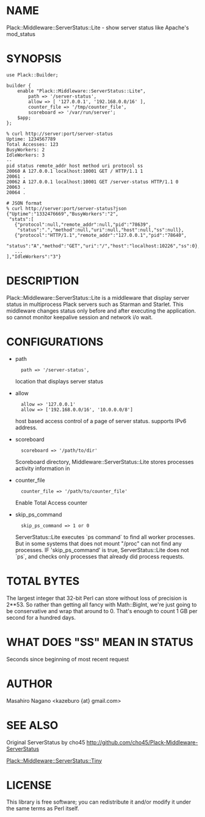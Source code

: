 # NAME

Plack::Middleware::ServerStatus::Lite - show server status like Apache's mod\_status

# SYNOPSIS

    use Plack::Builder;

    builder {
        enable "Plack::Middleware::ServerStatus::Lite",
            path => '/server-status',
            allow => [ '127.0.0.1', '192.168.0.0/16' ],
            counter_file => '/tmp/counter_file',
            scoreboard => '/var/run/server';
        $app;
    };

    % curl http://server:port/server-status
    Uptime: 1234567789
    Total Accesses: 123
    BusyWorkers: 2
    IdleWorkers: 3
    --
    pid status remote_addr host method uri protocol ss
    20060 A 127.0.0.1 localhost:10001 GET / HTTP/1.1 1
    20061 .
    20062 A 127.0.0.1 localhost:10001 GET /server-status HTTP/1.1 0
    20063 .
    20064 .

    # JSON format
    % curl http://server:port/server-status?json
    {"Uptime":"1332476669","BusyWorkers":"2",
     "stats":[
       {"protocol":null,"remote_addr":null,"pid":"78639",
        "status":".","method":null,"uri":null,"host":null,"ss":null},
       {"protocol":"HTTP/1.1","remote_addr":"127.0.0.1","pid":"78640",
        "status":"A","method":"GET","uri":"/","host":"localhost:10226","ss":0},
       ...
    ],"IdleWorkers":"3"}

# DESCRIPTION

Plack::Middleware::ServerStatus::Lite is a middleware that display server status in multiprocess Plack servers such as Starman and Starlet. This middleware changes status only before and after executing the application. so cannot monitor keepalive session and network i/o wait. 

# CONFIGURATIONS

- path

        path => '/server-status',

    location that displays server status

- allow

        allow => '127.0.0.1'
        allow => ['192.168.0.0/16', '10.0.0.0/8']

    host based access control of a page of server status. supports IPv6 address.

- scoreboard

        scoreboard => '/path/to/dir'

    Scoreboard directory, Middleware::ServerStatus::Lite stores processes activity information in

- counter\_file

        counter_file => '/path/to/counter_file'

    Enable Total Access counter

- skip\_ps\_command

        skip_ps_command => 1 or 0

    ServerStatus::Lite executes \`ps command\` to find all worker processes. But in some systems
    that does not mount "/proc" can not find any processes.
    IF 'skip\_ps\_command' is true, ServerStatus::Lite does not \`ps\`, and checks only processes that
    already did process requests.

# TOTAL BYTES

The largest integer that 32-bit Perl can store without loss of precision
is 2\*\*53. So rather than getting all fancy with Math::BigInt, we're just
going to be conservative and wrap that around to 0. That's enough to count
1 GB per second for a hundred days.

# WHAT DOES "SS" MEAN IN STATUS

Seconds since beginning of most recent request

# AUTHOR

Masahiro Nagano <kazeburo {at} gmail.com>

# SEE ALSO

Original ServerStatus by cho45 <http://github.com/cho45/Plack-Middleware-ServerStatus>

[Plack::Middleware::ServerStatus::Tiny](https://metacpan.org/pod/Plack::Middleware::ServerStatus::Tiny)

# LICENSE

This library is free software; you can redistribute it and/or modify
it under the same terms as Perl itself.
